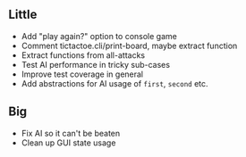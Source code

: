 ## Little
- Add "play again?" option to console game
- Comment tictactoe.cli/print-board, maybe extract function
- Extract functions from all-attacks
- Test AI performance in tricky sub-cases
- Improve test coverage in general
- Add abstractions for AI usage of `first`, `second` etc.

## Big
- Fix AI so it can't be beaten
- Clean up GUI state usage
